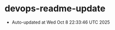 # devops-readme-update
<!--START_SECTION:activity-->
- Auto-updated at Wed Oct  8 22:33:46 UTC 2025
<!--END_SECTION:activity-->
